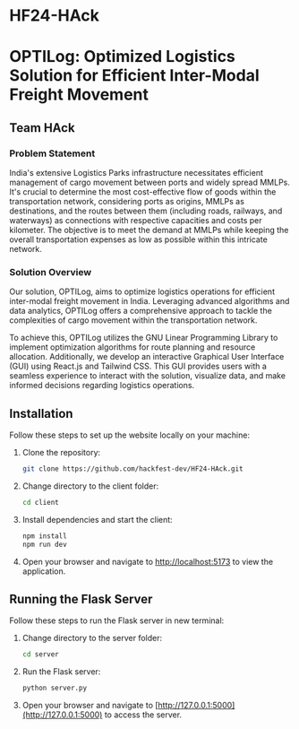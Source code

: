 # HF24-HAck

# OPTILog: Optimized Logistics Solution for Efficient Inter-Modal Freight Movement

## Team HAck

### Problem Statement

India's extensive Logistics Parks infrastructure necessitates efficient management of cargo movement between ports and widely spread MMLPs. It's crucial to determine the most cost-effective flow of goods within the transportation network, considering ports as origins, MMLPs as destinations, and the routes between them (including roads, railways, and waterways) as connections with respective capacities and costs per kilometer. The objective is to meet the demand at MMLPs while keeping the overall transportation expenses as low as possible within this intricate network.

### Solution Overview

Our solution, OPTILog, aims to optimize logistics operations for efficient inter-modal freight movement in India. Leveraging advanced algorithms and data analytics, OPTILog offers a comprehensive approach to tackle the complexities of cargo movement within the transportation network. 

To achieve this, OPTILog utilizes the GNU Linear Programming Library to implement optimization algorithms for route planning and resource allocation. Additionally, we develop an interactive Graphical User Interface (GUI) using React.js and Tailwind CSS. This GUI provides users with a seamless experience to interact with the solution, visualize data, and make informed decisions regarding logistics operations.

## Installation

Follow these steps to set up the website locally on your machine:

1. Clone the repository:

    ```bash
    git clone https://github.com/hackfest-dev/HF24-HAck.git
    ```

2. Change directory to the client folder:

    ```bash
    cd client
    ```

3. Install dependencies and start the client:

    ```bash
    npm install
    npm run dev
    ```

4. Open your browser and navigate to [http://localhost:5173](http://localhost:5173) to view the application.

## Running the Flask Server

Follow these steps to run the Flask server in new terminal:

1. Change directory to the server folder:

    ```bash
    cd server
    ```

2. Run the Flask server:

    ```bash
    python server.py
    ```

3. Open your browser and navigate to [http://127.0.0.1:5000](http://127.0.0.1:5000) to access the server.



